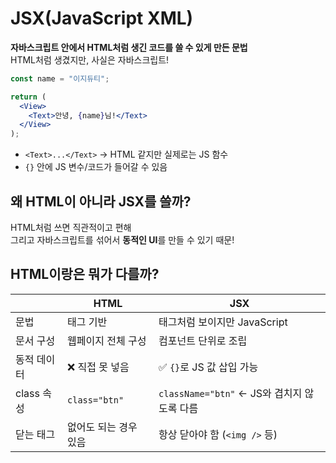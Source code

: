# JSX(JavaScript XML)
**자바스크립트 안에서 HTML처럼 생긴 코드를 쓸 수 있게 만든 문법**  
HTML처럼 생겼지만, 사실은 자바스크립트!

```jsx
const name = "이지듀티";

return (
  <View>
    <Text>안녕, {name}님!</Text>
  </View>
);
```
- `<Text>...</Text>` → HTML 같지만 실제로는 JS 함수
- `{}` 안에 JS 변수/코드가 들어갈 수 있음


## 왜 HTML이 아니라 JSX를 쓸까?
HTML처럼 쓰면 직관적이고 편해  
그리고 자바스크립트를 섞어서 **동적인 UI**를 만들 수 있기 때문!


## HTML이랑은 뭐가 다를까?
|         | HTML          | JSX                                |
| --------- | ------------- | ---------------------------------- |
| 문법        | 태그 기반         | 태그처럼 보이지만 JavaScript               |
| 문서 구성 | 웹페이지 전체 구성    | 컴포넌트 단위로 조립                        |
| 동적 데이터    | ❌ 직접 못 넣음     | ✅ `{}`로 JS 값 삽입 가능                 |
| class 속성  | `class="btn"` | `className="btn"` ← JS와 겹치지 않도록 다름 |
| 닫는 태그     | 없어도 되는 경우 있음  | 항상 닫아야 함 (`<img />` 등)             |
